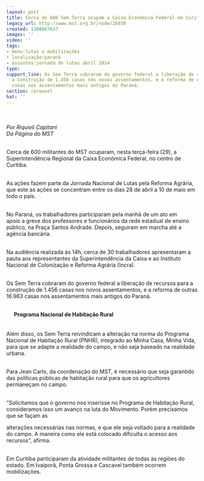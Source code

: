 ```yaml
---
layout: post
title: Cerca de 600 Sem Terra ocupam a Caixa Econômica Federal em Curitiba
legacy_url: http://www.mst.org.br/node/16038
created: 1398867637
images: ''
video: ''
tags:
- menu:lutas e mobilizações
- localização:paraná
- assuntos:jornada de lutas abril 2014
type: 
support_line: Os Sem Terra cobraram do governo federal a liberação de recursos para
  a construção de 1.456 casas nos novos assentamentos, e a reforma de outras 16.963
  casas nos assentamentos mais antigos do Paraná.
section: carousel
hat: ''
---
```

<p><img style="margin: 10px;" src="http://www.mst.org.br/sites/default/files/Foto_%20Marco%20Antonio.jpg" alt=""></p><p><em>Por Riquieli Capitani&nbsp;<br>Da Página do MST</em></p><p><br>Cerca de 600 militantes do MST ocuparam, nesta terça-feira (29), a Superintendência Regional da Caixa Econômica Federal, no centro de Curitiba.&nbsp;</p><p><br>As ações fazem parte da Jornada Nacional de Lutas pela Reforma Agrária, que este as ações se concentram entre os dias 28 de abril a 10 de maio em todo o país.</p><p><img style="margin: 10px; float: right;" src="http://www.mst.org.br/sites/default/files/Foto_%20Riquieli%20Capitani1.jpg" alt=""><br>No Paraná, os trabalhadores participaram pela manhã de um ato em apoio a greve dos professores e funcionários da rede estadual de ensino público, na Praça Santos Andrade. Depois, seguiram em marcha até a agência bancária.</p><p><br>Na audiência realizada às 14h, cerca de 30 trabalhadores apresentaram a pauta aos representantes da Superintendência da Caixa e ao Instituto Nacional de Colonização e Reforma Agrária (Incra).&nbsp;</p><div><p><br>Os Sem Terra cobraram do governo federal a liberação de recursos para a construção de 1.456 casas nos novos assentamentos, e a reforma de outras 16.963 casas nos assentamentos mais antigos do Paraná.</p><p><br><img style="margin: 10px; float: left;" src="http://www.mst.org.br/sites/default/files/Foto_%20Riquieli%20Capitani2.jpg" alt=""><strong></strong><strong>Programa Nacional de Habitação Rural&nbsp;<br></strong><br><br>Além disso, os Sem Terra reivindicam a alteração na norma do Programa Nacional de Habitação Rural (PNHR), integrado ao Minha Casa, Minha Vida, para que se adapte a realidade do campo, e não seja baseado na realidade urbana.</p><p><br>Para Jean Carlo, da coordenação do MST, é necessário que seja garantido das políticas públicas de habitação rural para que os agricultores permaneçam no campo.</p><p><br>“Solicitamos que o governo nos inserisse no Programa de Habitação Rural, consideramos isso um avanço na luta do Movimento. Porém precisamos que se façam as&nbsp;</p><p>alterações necessárias nas normas, e que ele seja voltado para a realidade do campo. A maneira como ele está colocado dificulta o acesso aos recursos”, afirma.</p><p><br>Em Curitiba participaram da atividade militantes de todas as regiões do estado. Em Ivaiporã, Ponta Grossa e Cascavel também ocorrem mobilizações.</p><p><img style="margin: 10px;" src="http://www.mst.org.br/sites/default/files/GREVE%20GERAL_Foto-%20Leandro%20Taques_0.jpg" alt=""></p></div>
